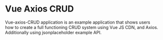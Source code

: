 # Vue Axios CRUD

Vue-axios-CRUD application is an example application that shows users how to create a full functioning CRUD system using Vue JS CDN, and Axios. Additionally using jsonplaceholder example API.
